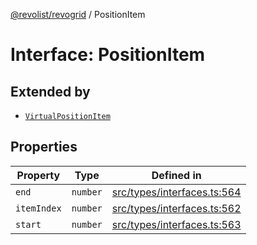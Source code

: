 [@revolist/revogrid](README.md) / PositionItem

# Interface: PositionItem

## Extended by

- [`VirtualPositionItem`](Interface.VirtualPositionItem.md)

## Properties

| Property | Type | Defined in |
| ------ | ------ | ------ |
| `end` | `number` | [src/types/interfaces.ts:564](https://github.com/revolist/revogrid/blob/21cf5bd8103ee03a0cd211a424e38941bf038335/src/types/interfaces.ts#L564) |
| `itemIndex` | `number` | [src/types/interfaces.ts:562](https://github.com/revolist/revogrid/blob/21cf5bd8103ee03a0cd211a424e38941bf038335/src/types/interfaces.ts#L562) |
| `start` | `number` | [src/types/interfaces.ts:563](https://github.com/revolist/revogrid/blob/21cf5bd8103ee03a0cd211a424e38941bf038335/src/types/interfaces.ts#L563) |
